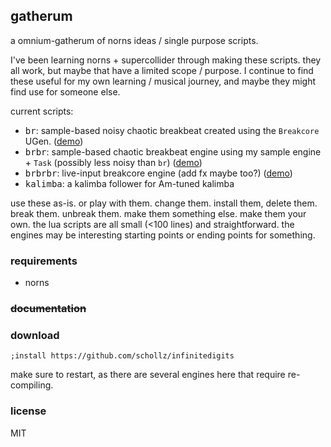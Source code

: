## gatherum

a omnium-gatherum of norns ideas / single purpose scripts. 

I've been learning norns + supercollider through making these scripts. they all work, but maybe that have a limited scope / purpose. I continue to find these useful for my own learning / musical journey, and maybe they might find use for someone else.

current scripts:

- <kbd>br</kbd>: sample-based noisy chaotic breakbeat created using the `Breakcore` UGen. ([demo](https://www.instagram.com/p/COqOS5lBGDL/))
- <kbd>brbr</kbd>: sample-based chaotic breakbeat engine using my sample engine + `Task` (possibly less noisy than `br`) ([demo](https://www.instagram.com/p/COsjGK_hjZ7/))
- <kbd>brbrbr</kbd>: live-input breakcore engine (add fx maybe too?) ([demo](https://www.instagram.com/p/CO6FYwGhEKz/))
- <kbd>kalimba</kbd>: a kalimba follower for Am-tuned kalimba

use these as-is. or play with them. change them. install them, delete them. break them. unbreak them. make them something else. make them your own. the lua scripts are all small (<100 lines) and straightforward. the engines may be interesting starting points or ending points for something. 

### requirements 

- norns

### ~~documentation~~ 


### download

```
;install https://github.com/schollz/infinitedigits
```

make sure to restart, as there are several engines here that require re-compiling.
### license

MIT